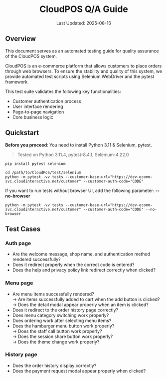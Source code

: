 <h1 align="center">CloudPOS Q/A Guide</h1>
<p align="center">Last Updated: 2025-08-16</p>

## Overview
This document serves as an automated testing guide for quality assurance of the CloudPOS system.

CloudPOS is an e-commerce platform that allows customers to place orders through web browsers. To ensure the stability and quality of this system, we provide automated test scripts using Selenium WebDriver and the pytest framework.

This test suite validates the following key functionalities:
- Customer authentication process
- User interface rendering
- Page-to-page navigation
- Core business logic

## Quickstart
**Before you proceed**: You need to install Python 3.11 & Selenium, pytest.
> Tested on Python 3.11.4, pytest-8.4.1, Selenium-4.22.0
>

``` 
pip install pytest selenium
```
```
cd /path/to/CloudPoS/test/selenium
python -m pytest -vv tests --customer-base-url="https://dev-ecomm-svc.cloudinteractive.net/customer" --customer-auth-code="CODE"
```
If you want to run tests without browser UI, add the following parameter: **--no-browser**
```
python -m pytest -vv tests --customer-base-url="https://dev-ecomm-svc.cloudinteractive.net/customer" --customer-auth-code="CODE" --no-browser
```

## Test Cases
### Auth page
- Are the welcome message, shop name, and authentication method rendered successfully?
- Does it redirect properly when the correct code is entered?
- Does the help and privacy policy link redirect correctly when clicked?
### Menu page
- Are menu items successfully rendered?
<br>→ Are items successfully added to cart when the add button is clicked?
<br>→ Does the detail modal appear properly when an item is clicked?
- Does it redirect to the order history page correctly?
- Does menu category switching work properly?
- Does ordering work after selecting menu items?
- Does the hamburger menu button work properly?
<br>→ Does the staff call button work properly?
<br>→ Does the session share button work properly?
<br>→ Does the theme change work properly?
### History page
- Does the order history display correctly?
- Does the payment request modal appear properly when clicked?
